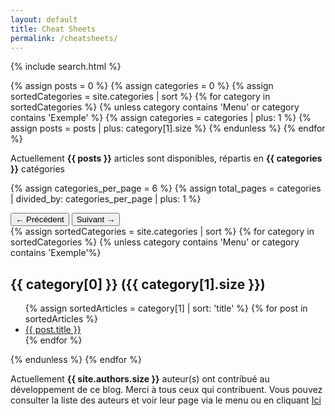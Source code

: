 ```yaml
---
layout: default
title: Cheat Sheets
permalink: /cheatsheets/
---
```


{% include search.html %}

<!-- Count all posts and categories but exclude Menus and Exemple -->
{% assign posts = 0 %}
{% assign categories = 0 %}
{% assign sortedCategories = site.categories | sort %}
{% for category in sortedCategories %}
  {% unless category contains 'Menu' or category contains 'Exemple' %}
    {% assign categories = categories | plus: 1 %}
    {% assign posts = posts | plus: category[1].size %}
  {% endunless %}
{% endfor %}

<p>Actuellement <b>{{ posts }}</b> articles sont disponibles, répartis en <b>{{ categories }}</b> catégories</p>

<!-- Pagination controls -->
{% assign categories_per_page = 6 %}
{% assign total_pages = categories | divided_by: categories_per_page | plus: 1 %}

<div class="pagination-controls">
  <button id="prevBtn" class="page-btn">← Précédent</button>
  <span id="pageInfo" class="page-info"></span>
  <button id="nextBtn" class="page-btn">Suivant →</button>
</div>

<div id="content">
{% assign sortedCategories = site.categories | sort %}
{% for category in sortedCategories %}
  {% unless category contains 'Menu' or category contains 'Exemple'%}
    <div class="articles" data-page="{{ forloop.index0 | divided_by: categories_per_page | plus: 1 }}">
      <h2>{{ category[0] }} ({{ category[1].size }})</h2>
      <ul class="searchable-ul">
        {% assign sortedArticles = category[1] | sort: 'title' %}
        {% for post in sortedArticles %}
          <li><a href="{{ post.url | relative_url }}">{{ post.title }}</a></li>
        {% endfor %}
      </ul>
    </div>
  {% endunless %}
{% endfor %}
</div>

<p>Actuellement <b>{{ site.authors.size }}</b> auteur(s) ont contribué au développement de ce blog. Merci à tous ceux qui contribuent. Vous pouvez consulter la liste des auteurs et voir leur page via le menu ou en cliquant <a href="{{ site.baseurl }}{% link authors.markdown %}" class="">Ici</a></p>
